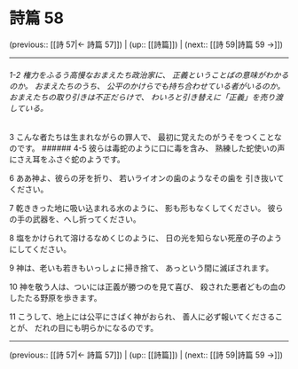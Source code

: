 # 詩篇 58

(previous:: [[詩 57|← 詩篇 57]]) | (up:: [[詩篇]]) | (next:: [[詩 59|詩篇 59 →]])

***
###### 1-2 権力をふるう高慢なおまえたち政治家に、 正義ということばの意味がわかるのか。 おまえたちのうち、 公平のかけらでも持ち合わせている者がいるのか。 おまえたちの取り引きは不正だらけで、 わいろと引き替えに「正義」を売り渡している。 

3 こんな者たちは生まれながらの罪人で、 最初に覚えたのがうそをつくことなのです。 ###### 4-5 彼らは毒蛇のように口に毒を含み、 熟練した蛇使いの声にさえ耳をふさぐ蛇のようです。 

6 ああ神よ、彼らの牙を折り、 若いライオンの歯のようなその歯を 引き抜いてください。 

7 乾ききった地に吸い込まれる水のように、 影も形もなくしてください。 彼らの手の武器を、へし折ってください。 

8 塩をかけられて溶けるなめくじのように、 日の光を知らない死産の子のようにしてください。 

9 神は、老いも若きもいっしょに掃き捨て、 あっという間に滅ぼされます。 

10 神を敬う人は、ついには正義が勝つのを見て喜び、 殺された悪者どもの血のしたたる野原を歩きます。 

11 こうして、地上には公平にさばく神がおられ、 善人に必ず報いてくださることが、 だれの目にも明らかになるのです。

***

(previous:: [[詩 57|← 詩篇 57]]) | (up:: [[詩篇]]) | (next:: [[詩 59|詩篇 59 →]])
